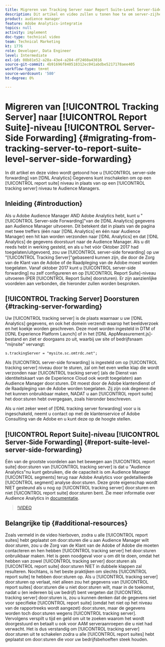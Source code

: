 ```yaml
---
title: Migreren van Tracking Server naar Report Suite-Level Server-Side Forwarding
description: Dit artikel en video zullen u tonen hoe te om server-zijhet door:sturen van de Gegevens van Analytics aan Audience Manager op een niveau van de rapportreeks in plaats van op een volgend serverniveau toe te laten.
product: audience manager
feature: Adobe Analytics-integratie
topics: null
activity: implement
doc-type: technical video
team: Technical Marketing
kt: 1776
role: Developer, Data Engineer
level: Intermediate
exl-id: 08b81e52-a28a-43e4-a284-df2460a43016
source-git-commit: 4b91696f840518312ec041abdbe5217178aee405
workflow-type: tm+mt
source-wordcount: '580'
ht-degree: 0%

---
```


# Migreren van [!UICONTROL Tracking Server] naar [!UICONTROL Report Suite]-niveau [!UICONTROL Server-Side Forwarding] {#migrating-from-tracking-server-to-report-suite-level-server-side-forwarding}

In dit artikel en deze video wordt getoond hoe u [!UICONTROL server-side forwarding] van [!DNL Analytics] Gegevens kunt inschakelen om op een [!UICONTROL report suite] niveau in plaats van op een [!UICONTROL tracking server] niveau te Audience Managers.

## Inleiding {#introduction}

Als u Adobe Audience Manager AND Adobe Analytics hebt, kunt u &quot;[!UICONTROL Server-side Forwarding]&quot;van de [!DNL Analytics] gegevens aan Audience Manager uitvoeren. Dit betekent dat in plaats van de pagina met twee treffers (één naar [!DNL Analytics] en één naar Audience Manager) een hit kan worden verzonden naar [!DNL Analytics] en dat [!DNL Analytics] de gegevens doorstuurt naar de Audience Manager. Als u dit reeds hebt in werking gesteld, en als u het vóór Oktober 2017 had toegelaten/uitgevoerd, zou uw [!UICONTROL server-side forwarding] op uw &quot;[!UICONTROL Tracking Server]&quot;gebaseerd kunnen zijn, die door de Zorg van de Klant van de Adobe of de Raadpleging van de Adobe moest worden toegelaten. Vanaf oktober 2017 kunt u [!UICONTROL server-side forwarding] nu zelf configureren en op [!UICONTROL Report Suite]-niveau uitvoeren (PER [!UICONTROL Report Suite] doorsturen). Er zijn aanzienlijke voordelen aan verbonden, die hieronder zullen worden besproken.

## [!UICONTROL Tracking Server] Doorsturen {#tracking-server-forwarding}

Uw [!UICONTROL tracking server] is de plaats waarnaar u uw [!DNL Analytics] gegevens, en ook het domein verzendt waarop het beeldverzoek en het koekje worden geschreven. Deze moet worden ingesteld in DTM of [!DNL Experience Platform Launch] of in het [!DNL AppMeasurement.js]-bestand en ziet er doorgaans zo uit, waarbij uw site of bedrijfsnaam &quot;mijnsite&quot; vervangt:

`s.trackingServer = "mysite.sc.omtrdc.net";`

Als [!UICONTROL server-side forwarding] is ingesteld om op [!UICONTROL tracking server] niveau door te sturen, zal om het even welke klap die wordt verzonden naar [!UICONTROL tracking server] (als de Dienst van identiteitskaart van de Experience Cloud ook wordt toegelaten) aan Audience Manager door:sturen. Dit moest door de Adobe klantendienst of de Raadpleging van de Adobe worden toegelaten. Zij zijn ook degenen die het kunnen onbruikbaar maken, NADAT u aan [!UICONTROL report suite] het door:sturen hebt overgegaan, zoals hieronder beschreven.

Als u niet zeker weet of [!DNL tracking server forwarding] voor u is ingeschakeld, neemt u contact op met de klantenservice of Adobe Consulting van de Adobe en u kunt deze op de hoogte stellen.

## [!UICONTROL Report Suite]-niveau  [!UICONTROL Server-Side Forwarding] {#report-suite-level-server-side-forwarding}

Één van de grootste voordelen aan het bewegen aan [!UICONTROL report suite] door:sturen van [!UICONTROL tracking server] is dat u &quot;Audience Analytics&quot;nu kunt gebruiken, die de capaciteit is om Audience Manager [!UICONTROL segments] terug naar Adobe Analytics voor gedetailleerde [!UICONTROL segment] analyse door:sturen. Deze grote eigenschap wordt NIET gesteund als u nog op [!UICONTROL tracking server] door:sturen en niet [!UICONTROL report suite] door:sturen bent. Zie meer informatie over Audience Analytics in [documentatie](https://marketing.adobe.com/resources/help/en_US/analytics/audiences/).

>[!VIDEO](https://video.tv.adobe.com/v/23701/?quality=12)

## Belangrijke tip {#additional-resources}

Zoals vermeld in de video hierboven, zodra u alle [!UICONTROL report suites] hebt geplaatst om door:sturen die u aan Audience Manager wilt door:sturen, zou u de Zorg van de Klant van de Adobe of Adobe die moeten contacteren en hen hebben [!UICONTROL tracking server] het door:sturen onbruikbaar maken. Het is geen noodgeval voor u om dit te doen, omdat het hebben van zowel [!UICONTROL tracking server] door:sturen als [!UICONTROL report suite] door:sturen NIET in dubbele klappen zal resulteren. Nochtans, is het beste praktijken om slechts [!UICONTROL report suite] te hebben door:sturen op. Als u [!UICONTROL tracking server] door:sturen op verlaat, niet alleen zou het gegevens van [!UICONTROL report suites] door:sturen die u niet door:sturen wilt, maar in de toekomst, nadat u (en iedereen bij uw bedrijf) bent vergeten dat [!UICONTROL tracking server] door:sturen is, zou u kunnen denken dat de gegevens niet voor specifieke [!UICONTROL report suite] (omdat het niet op het niveau van de rapportreeks wordt aangezet) door:sturen, maar de gegevens worden toch door:sturen wegens [!UICONTROL tracking server]. Vervolgens verspilt u tijd en geld om uit te zoeken waarom het wordt doorgestuurd en betaalt u ook voor AAM serveraanroepen die u niet had verwacht. Het is dus verstandig om [!UICONTROL tracking server] door:sturen uit te schakelen zodra u alle [!UICONTROL report suites] hebt geplaatst om door:sturen die voor uw bedrijfsbehoeften steek houden.

